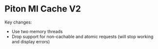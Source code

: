# Piton MI Cache V2

Key changes:
* Use two memory threads
* Drop support for non-cachable and atomic requests (will stop working and display errors)
